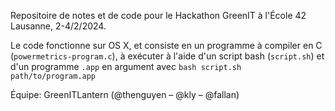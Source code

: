 Repositoire de notes et de code pour le Hackathon GreenIT à l'École 42 Lausanne, 2-4/2/2024.

Le code fonctionne sur OS X, et consiste en un programme à compiler en C (`powermetrics-program.c`), à exécuter à l'aide d'un script bash (`script.sh`) et d'un programme `.app` en argument avec `bash script.sh path/to/program.app`

Équipe: GreenITLantern (@thenguyen – @kly – @fallan)

